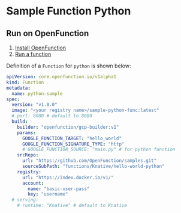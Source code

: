 # Sample Function Python

## Run on OpenFunction

1. [Install OpenFunction](https://github.com/OpenFunction/OpenFunction#quickstart)
2. [Run a function](https://github.com/OpenFunction/OpenFunction#sample-run-a-function)

Definition of a ```Function``` for ```python``` is shown below:

```yaml
apiVersion: core.openfunction.io/v1alpha1
kind: Function
metadata:
  name: python-sample
spec:
  version: "v1.0.0"
  image: "<your registry name>/sample-python-func:latest"
  # port: 8080 # default to 8080
  build:
    builder: "openfunction/gcp-builder:v1"
    params:
      GOOGLE_FUNCTION_TARGET: "hello_world"
      GOOGLE_FUNCTION_SIGNATURE_TYPE: "http"
      # GOOGLE_FUNCTION_SOURCE: "main.py" # for python function
    srcRepo:
      url: "https://github.com/OpenFunction/samples.git"
      sourceSubPath: "functions/Knative/hello-world-python"
    registry:
      url: "https://index.docker.io/v1/"
      account:
        name: "basic-user-pass"
        key: "username"
  # serving:
    # runtime: "Knative" # default to Knative
```

